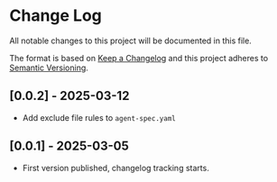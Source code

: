 # Change Log

All notable changes to this project will be documented in this file.

The format is based on [Keep a Changelog](https://keepachangelog.com/)
and this project adheres to [Semantic Versioning](https://semver.org/).

## [0.0.2] - 2025-03-12

- Add exclude file rules to `agent-spec.yaml`

## [0.0.1] - 2025-03-05

- First version published, changelog tracking starts.
